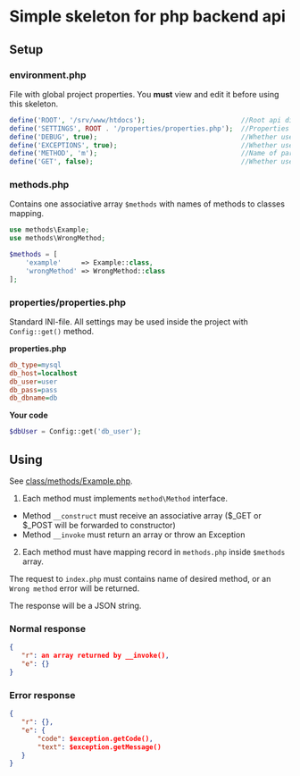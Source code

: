 # Simple skeleton for php backend api

## Setup

### environment.php
File with global project properties. You **must** view and edit it before using this skeleton.
```php
define('ROOT', '/srv/www/htdocs');                        //Root api directory
define('SETTINGS', ROOT . '/properties/properties.php');  //Properties file path
define('DEBUG', true);                                    //Whether use debug mode
define('EXCEPTIONS', true);                               //Whether use exceptions instead of E_USER_NOTICE
define('METHOD', 'm');                                    //Name of parameter in POST/GET data that contains method name
define('GET', false);                                     //Whether use $_GET instead of $_POST
```
### methods.php
Contains one associative array `$methods` with names of methods to classes mapping.
```php
use methods\Example;
use methods\WrongMethod;

$methods = [
    'example'     => Example::class,
    'wrongMethod' => WrongMethod::class
];
```

### properties/properties.php
Standard INI-file. All settings may be used inside the project with `Config::get()` method.

**properties.php**
```ini
db_type=mysql
db_host=localhost
db_user=user
db_pass=pass
db_dbname=db
```

**Your code**
```php
$dbUser = Config::get('db_user');
```

## Using
See [class/methods/Example.php](https://github.com/rjhdby/api-skeleton/blob/master/class/methods/Example.php).

1. Each method must implements `method\Method` interface.
  * Method `__construct` must receive an associative array ($_GET or $_POST will be forwarded to constructor)
  * Method `__invoke` must return an array or throw an Exception

2. Each method must have mapping record in `methods.php` inside `$methods` array.

The request to `index.php` must contains name of desired method, or an `Wrong method` error will be returned.

The response will be a JSON string.
   
### Normal response

```json
{
   "r": an array returned by __invoke(),
   "e": {}
}
```

### Error response

```json
{
   "r": {},
   "e": {
       "code": $exception.getCode(),
       "text": $exception.getMessage()
   }
}
```